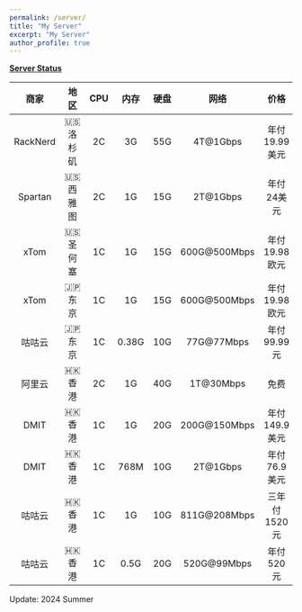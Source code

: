 ```yaml
---
permalink: /server/
title: "My Server"
excerpt: "My Server"
author_profile: true
---
```


**[Server Status](https://status.yfluo.me)**

|商家|地区|CPU|内存|硬盘|网络|价格|备注|
|:--:|:--:|:--:|:--:|:--:|:--:|:--:|:--:|
|RackNerd|🇺🇸 洛杉矶|2C|3G|55G|4T@1Gbps|年付19.99美元|洛杉矶DC02|
|Spartan|🇺🇸 西雅图|2C|1G|15G|2T@1Gbps|年付24美元|4837+CMI|
|xTom|🇺🇸 圣何塞|1C|1G|15G|600G@500Mbps|年付19.98欧元|CN2GIA+9929+CMIN2|
|xTom|🇯🇵 东京|1C|1G|15G|600G@500Mbps|年付19.98欧元|三网BBTEC|
|咕咕云|🇯🇵 东京|1C|0.38G|10G|77G@77Mbps|年付99.99元|沪日IPLC|
|阿里云|🇭🇰 香港|2C|1G|40G|1T@30Mbps|免费|4837+CMI|
|DMIT|🇭🇰 香港|1C|1G|20G|200G@150Mbps|年付149.9美元|三网CN2GIA|
|DMIT|🇭🇰 香港|1C|768M|10G|2T@1Gbps|年付76.9美元|移动CMI|
|咕咕云|🇭🇰 香港|1C|1G|10G|811G@208Mbps|三年付1520元|莞港IPLC|
|咕咕云|🇭🇰 香港|1C|0.5G|20G|520G@99Mbps|年付520元|莞港IPLC|

Update: 2024 Summer
